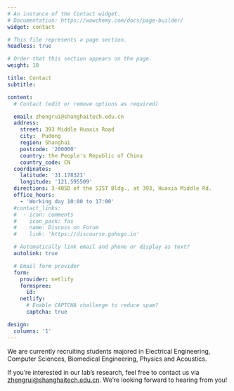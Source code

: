 ```yaml
---
# An instance of the Contact widget.
# Documentation: https://wowchemy.com/docs/page-builder/
widget: contact

# This file represents a page section.
headless: true

# Order that this section appears on the page.
weight: 10

title: Contact
subtitle:

content:
  # Contact (edit or remove options as required)

  email: zhengrui@shanghaitech.edu.cn
  address:
    street: 393 Middle Huaxia Road
    city:  Pudong
    region: Shanghai
    postcode: '200000'
    country: the People's Republic of China
    country_code: CN
  coordinates:
    latitude: '31.178321'
    longitude: '121.595509'
  directions: 3-405D of the SIST Bldg., at 393, Huaxia Middle Rd.
  office_hours:
    - 'Working day 10:00 to 17:00'
  #contact_links:
  #  - icon: comments
  #    icon_pack: fas
  #    name: Discuss on Forum
  #    link: 'https://discourse.gohugo.io'

  # Automatically link email and phone or display as text?
  autolink: true

  # Email form provider
  form:
    provider: netlify
    formspree:
      id:
    netlify:
      # Enable CAPTCHA challenge to reduce spam?
      captcha: true

design:
  columns: '1'
---
```

We are currently recruiting students majored in Electrical Engineering, Computer Sciences, Biomedical Engineering, Physics and Acoustics.

If you’re interested in our lab’s research, feel free to contact us via zhengrui@shanghaitech.edu.cn. We’re looking forward to hearing from you!

<!-- If you’re interested in our lab’s research, feel free to sign up for our lab’s email list in which we send regular updates about our research meetings. You are very welcome to join in for these!

You can also reach out and send us an email via gerstenberg@stanford.edu. We’re looking forward to hearing from you! -->